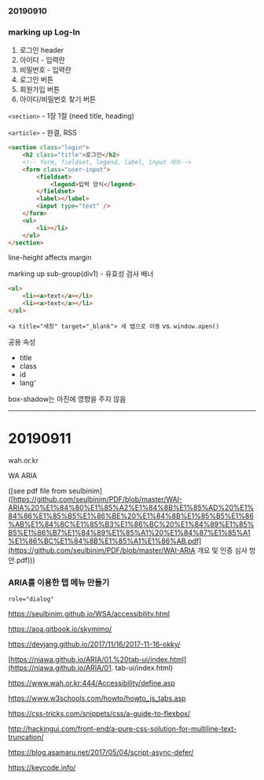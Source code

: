 ### 20190910

### marking up Log-In

1. 로그인 header
2. 아이디 - 입력란
3. 비밀번호 - 입력란
4. 로그인 버튼
5. 회원가입 버튼
6. 아이디/비밀번호 찾기 버튼

`<section>` - 1장 1절 (need title, heading)

`<article>` - 완결, RSS

``` html
<section class="login">
	<h2 class="title">로그인</h2>
    <!-- form, fieldset, legend, label, input 세트-->
    <form class="user-input">
        <fieldset>
            <legend>입력 양식</legend>
        </fieldset>
        <label></label>
        <input type="text" />
    </form>
    <ul>
        <li></li>
    </ul>
</section>
```



line-height affects margin



marking up sub-group(div1) - 유효성 검사 배너

```html
<ul>
    <li><a>text</a></li>
    <li><a>text</a></li>
</ul>
```

`<a title="새창" target="_blank"> 새 탭으로 이동` vs. `window.open()`

공용 속성

* title
* class
* id
* lang'

box-shadow는 마진에 영향을 주지 않음

---

# 20190911

wah.or.kr

WA ARIA

([see pdf file from seulbinim]([https://github.com/seulbinim/PDF/blob/master/WAI-ARIA%20%E1%84%80%E1%85%A2%E1%84%8B%E1%85%AD%20%E1%84%86%E1%85%B5%E1%86%BE%20%E1%84%8B%E1%85%B5%E1%86%AB%E1%84%8C%E1%85%B3%E1%86%BC%20%E1%84%89%E1%85%B5%E1%86%B7%E1%84%89%E1%85%A1%20%E1%84%87%E1%85%A1%E1%86%BC%E1%84%8B%E1%85%A1%E1%86%AB.pdf](https://github.com/seulbinim/PDF/blob/master/WAI-ARIA 개요 및 인증 심사 방안.pdf)))

### ARIA를 이용한 탭 메뉴 만들기

`role="dialog"`

https://seulbinim.github.io/WSA/accessibility.html

https://aoa.gitbook.io/skymimo/

https://devjang.github.io/2017/11/16/2017-11-16-okky/

[https://niawa.github.io/ARIA/01.%20tab-ui/index.html](https://niawa.github.io/ARIA/01. tab-ui/index.html)

https://www.wah.or.kr:444/Accessibility/define.asp

https://www.w3schools.com/howto/howto_js_tabs.asp

https://css-tricks.com/snippets/css/a-guide-to-flexbox/

http://hackingui.com/front-end/a-pure-css-solution-for-multiline-text-truncation/

https://blog.asamaru.net/2017/05/04/script-async-defer/

https://keycode.info/

